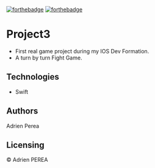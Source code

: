 [![forthebadge](https://forthebadge.com/images/badges/built-with-love.svg)](https://forthebadge.com) [![forthebadge](https://forthebadge.com/images/badges/made-with-swift.svg)](https://forthebadge.com)

# Project3

- First real game project during my IOS Dev Formation.
- A turn by turn Fight Game.

## Technologies
- Swift

## Authors

Adrien Perea

## Licensing

© Adrien PEREA

